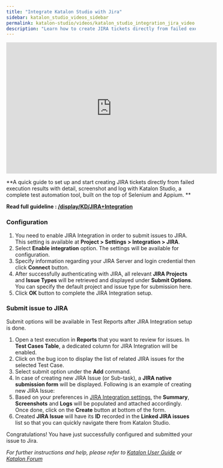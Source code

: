 ```yaml
---
title: "Integrate Katalon Studio with Jira"
sidebar: katalon_studio_videos_sidebar
permalink: katalon-studio/videos/katalon_studio_integration_jira_video.html
description: "Learn how to create JIRA tickets directly from failed execution results with detail, screenshot, and log by Katalon Studio."
---
```

<iframe width="560" height="349" src="https://www.youtube.com/embed/NXmfbHxiMf8?autoplay=1" frameborder="0" allowfullscreen="allowfullscreen">&nbsp;</iframe>

**A quick guide to set up and start creating JIRA tickets directly from failed execution results with detail, screenshot and log with Katalon Studio, a complete test automation tool, built on the top of Selenium and Appium. **

**Read full guideline : [/display/KD/JIRA+Integration](/display/KD/JIRA+Integration)**

### Configuration

1.  You need to enable JIRA Integration in order to submit issues to JIRA. This setting is available at **Project > Settings > Integration > JIRA**.
2.  Select **Enable integration** option. The settings will be available for configuration.
3.  Specify information regarding your JIRA Server and login credential then click **Connect** button.
4.  After successfully authenticating with JIRA, all relevant **JIRA Projects** and **Issue Types** will be retrieved and displayed under **Submit Options**. You can specify the default project and issue type for submission here.
5.  Click **OK** button to complete the JIRA Integration setup.

### Submit issue to JIRA

Submit options will be available in Test Reports after JIRA Integration setup is done.

1.  Open a test execution in **Reports** that you want to review for issues. In **Test Cases Table**, a dedicated column for JIRA Integration will be enabled.
2.  Click on the bug icon to display the list of related JIRA issues for the selected Test Case.
3.  Select submit option under the **Add** command.
4.  In case of creating new JIRA Issue (or Sub-task), a **JIRA native submission form** will be displayed. Following is an example of creating new JIRA Issue:
5.  Based on your preferences in [JIRA Integration settings](/display/KD/JIRA+Integration#JIRAIntegration-Configuration), the **Summary**, **Screenshots** and **Logs** will be populated and attached accordingly. Once done, click on the **Create** button at bottom of the form.
6.  Created **JIRA Issue** will have its **ID** recorded in the **Linked JIRA issues** list so that you can quickly navigate there from Katalon Studio.

Congratulations! You have just successfully configured and submitted your issue to Jira.

_For further instructions and help, please refer to [Katalon User Guide](/x/oArR) or [Katalon Forum](https://forum.katalon.com/)_